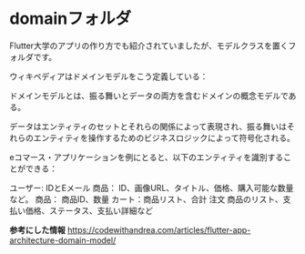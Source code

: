 # domainフォルダ
Flutter大学のアプリの作り方でも紹介されていましたが、モデルクラスを置くフォルダです。

ウィキペディアはドメインモデルをこう定義している：

ドメインモデルとは、振る舞いとデータの両方を含むドメインの概念モデルである。

データはエンティティのセットとそれらの関係によって表現され、振る舞いはそれらのエンティティを操作するためのビジネスロジックによって符号化される。

eコマース・アプリケーションを例にとると、以下のエンティティを識別することができる：

ユーザー: IDとEメール
商品： ID、画像URL、タイトル、価格、購入可能な数量など。
商品： 商品ID、数量
カート：商品リスト、合計
注文 商品のリスト、支払い価格、ステータス、支払い詳細など

**参考にした情報**
https://codewithandrea.com/articles/flutter-app-architecture-domain-model/
